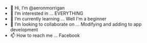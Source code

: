 - 👋 Hi, I’m @aeronmorrigan
- 👀 I’m interested in ... EVERYTHING
- 🌱 I’m currently learning ... Well I'm a beginner 
- 💞️ I’m looking to collaborate on ... Modifying and adding to app development
- 📫 How to reach me ... Facebook

<!---
aeronmorrigan/aeronmorrigan is a ✨ special ✨ repository because its `README.md` (this file) appears on your GitHub profile.
You can click the Preview link to take a look at your changes.
--->
